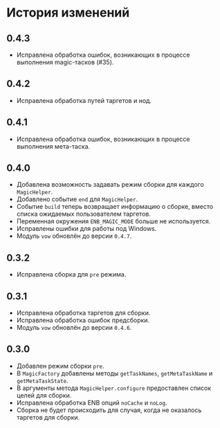 История изменений
=================

0.4.3
-----

* Исправлена обработка ошибок, возникающих в процессе выполнения magic-тасков (#35).

0.4.2
-----

* Исправлена обработка путей таргетов и нод.

0.4.1
-----

* Исправлена обработка ошибок, возникающих в процессе выполнения мета-таска.

0.4.0
-----

* Добавлена возможность задавать режим сборки для каждого `MagicHelper`.
* Добавлено событие `end` для `MagicHelper`.
* Событие `build` теперь возвращает информацию о сборке, вместо списка ожидаемых пользователем таргетов.
* Переменная окружения `ENB_MAGIC_MODE` больше не используется.
* Исправлены ошибки для работы под Windows.
* Модуль `vow` обновлён до версии `0.4.7`.

0.3.2
-----

* Исправлена сборка для `pre` режима.

0.3.1
-----

* Исправлена обработка таргетов для сборки.
* Исправлена обработка ошибок предсборки.
* Модуль `vow` обновлён до версии `0.4.6`.

0.3.0
-----

* Добавлен режим сборки `pre`.
* В `MagicFactory` добавлены методы `getTaskNames`, `getMetaTaskName` и `getMetaTaskState`.
* В аргументы метода `MagicHelper.configure` предоставлен список целей для сборки.
* Исправлена обработка ENB опций `noCache` и `noLog`.
* Сборка не будет происходить для случая, когда не оказалось таргетов для сборки.
